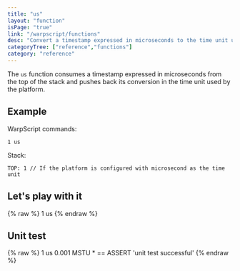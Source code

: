 ```yaml
---
title: "us"
layout: "function"
isPage: "true"
link: "/warpscript/functions"
desc: "Convert a timestamp expressed in microseconds to the time unit used by the platform"
categoryTree: ["reference","functions"]
category: "reference"
---
```

 

The `us` function consumes a timestamp expressed in microseconds from the top of the stack and pushes back its conversion in the time unit used by the platform.

## Example ##

WarpScript commands:

    1 us

Stack: 

    TOP: 1 // If the platform is configured with microsecond as the time unit


## Let's play with it ##

{% raw %}
<warp10-warpscript-widget backend="{{backend}}"  exec-endpoint="{{execEndpoint}}">1 us
</warp10-warpscript-widget>
{% endraw %}    


## Unit test ##

{% raw %}
<warp10-warpscript-widget backend="{{backend}}"  exec-endpoint="{{execEndpoint}}">1 us
0.001 MSTU * == ASSERT
'unit test successful'
</warp10-warpscript-widget>
{% endraw %}        
